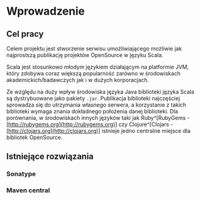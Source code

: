 # Wprowadzenie

## Cel pracy ##
Celem projektu jest stworzenie serwisu umożliwiającego możliwie jak najprostszą publikację projektów OpenSource w języku Scala.

Scala jest stosunkowo młodym językiem działającym na platformie JVM, który zdobywa coraz większą popularność zarówno w środowiskach akademickich/badawczych jak i w dużych korporacjach.

Ze względu na duży wpływ środowiska języka Java biblioteki języka Scala są dystrybuowane jako pakiety `.jar`. Publikacja biblioteki najczęściej sprowadza się do utrzymania własnego serwera, a korzystanie z takich biblioteki wymaga znania dokładnego położenia danej biblioteki. Dla porównania, w środowiskach innych języków taki jak Ruby^[RubyGems - [http://rubygems.org](http://rubygems.org)] czy Clojure^[Clojars - [http://clojars.org](http://clojars.org)] istnieje jedno centralne miejsce dla bibliotek OpenSource.

## Istniejące rozwiązania ##

### Sonatype

### Maven central
